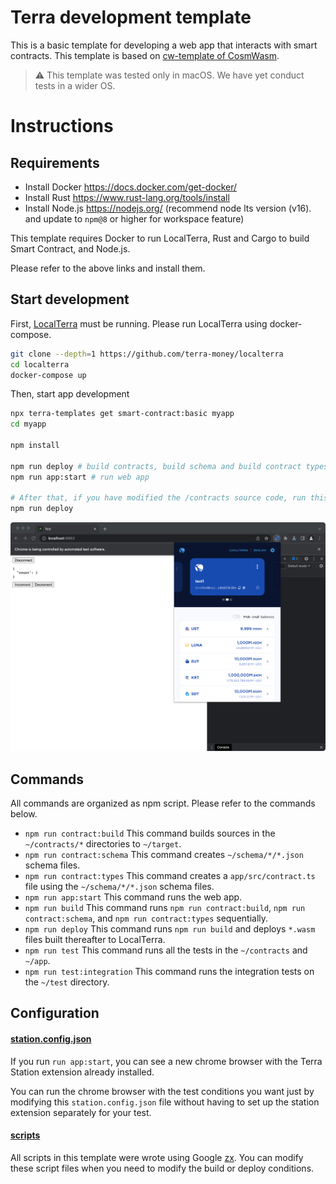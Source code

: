 # Terra development template

This is a basic template for developing a web app that interacts with smart contracts. This template is based on [cw-template of CosmWasm](https://github.com/InterWasm/cw-template).

> ⚠️ This template was tested only in macOS. We have yet conduct tests in a wider OS.

# Instructions

## Requirements

- Install Docker <https://docs.docker.com/get-docker/>
- Install Rust <https://www.rust-lang.org/tools/install>
- Install Node.js <https://nodejs.org/> (recommend node lts version (v16). and update to `npm@8` or higher for workspace feature)

This template requires Docker to run LocalTerra, Rust and Cargo to build Smart Contract, and Node.js.

Please refer to the above links and install them.

## Start development

First, [LocalTerra](https://github.com/terra-money/localterra) must be running. Please run LocalTerra using docker-compose.

```sh
git clone --depth=1 https://github.com/terra-money/localterra
cd localterra
docker-compose up
```

Then, start app development

```sh
npx terra-templates get smart-contract:basic myapp
cd myapp

npm install

npm run deploy # build contracts, build schema and build contract types 
npm run app:start # run web app

# After that, if you have modified the /contracts source code, run this again
npm run deploy
```

![screen shot](https://raw.githubusercontent.com/iamssen/terra-smart-contract-basic/main/readme-assets/screenshot.png)

## Commands

All commands are organized as npm script. Please refer to the commands below.

- `npm run contract:build` This command builds sources in the `~/contracts/*` directories to `~/target`.
- `npm run contract:schema` This command creates `~/schema/*/*.json` schema files. 
- `npm run contract:types` This command creates a `app/src/contract.ts` file using the `~/schema/*/*.json` schema files.
- `npm run app:start` This command runs the web app.
- `npm run build` This command runs `npm run contract:build`, `npm run contract:schema`, and `npm run contract:types` sequentially.
- `npm run deploy` This command runs `npm run build` and deploys `*.wasm` files built thereafter to LocalTerra.
- `npm run test` This command runs all the tests in the `~/contracts` and `~/app`.
- `npm run test:integration` This command runs the integration tests on the `~/test` directory.

## Configuration

#### [station.config.json](https://github.com/iamssen/terra-smart-contract-basic/blob/main/station.config.json)

If you run `run app:start`, you can see a new chrome browser with the Terra Station extension already installed.

You can run the chrome browser with the test conditions you want just by modifying this `station.config.json` file without having to set up the station extension separately for your test.

#### [scripts](https://github.com/iamssen/terra-smart-contract-basic/tree/main/scripts)

All scripts in this template were wrote using Google [zx](https://github.com/google/zx). You can modify these script files when you need to modify the build or deploy conditions.
